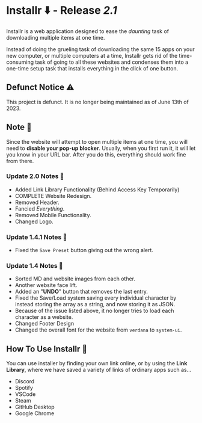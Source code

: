 # **Installr** ⬇️ - Release *2.1*
Installr is a web application designed to ease the *daunting* task of downloading multiple items at one time.

Instead of doing the grueling task of downloading the same 15 apps on your new computer, or multiple computers at a time, Installr gets rid of the time-consuming task of going to all these websites and condenses them into a one-time setup task that installs everything in the click of one button.

## **Defunct Notice** ⚠️
This project is defunct. It is no longer being maintained as of June 13th of 2023.

## **Note** 📒
Since the website will attempt to open multiple items at one time, you will need to **disable your pop-up blocker**. Usually, when you first run it, it will let you know in your URL bar. After you do this, everything should work fine from there.

### **Update 2.0 Notes** 📝
* Added Link Library Functionality (Behind Access Key Temporarily)
* COMPLETE Website Redesign.
* Removed Header.
* Fancied *Everything*.
* Removed Mobile Functionality.
* Changed Logo.

### **Update 1.4.1 Notes** 📝
* Fixed the ``Save Preset`` button giving out the wrong alert.

### **Update 1.4 Notes** 📝
* Sorted MD and website images from each other.
* Another website face lift.
* Added an "**UNDO**" button that removes the last entry.
* Fixed the Save/Load system saving every individual character by instead storing the array as a string, and now storing it as JSON.
* Because of the issue listed above, it no longer tries to load each character as a website.
* Changed Footer Design
* Changed the overall font for the website from ``verdana`` to ``system-ui``.

## **How To Use Installr** 🤔
You can use installer by finding your own link online, or by using the **Link Library**, where we have saved a variety of links of ordinary apps such as...

* Discord
* Spotify
* VSCode 
* Steam
* GitHub Desktop
* Google Chrome
